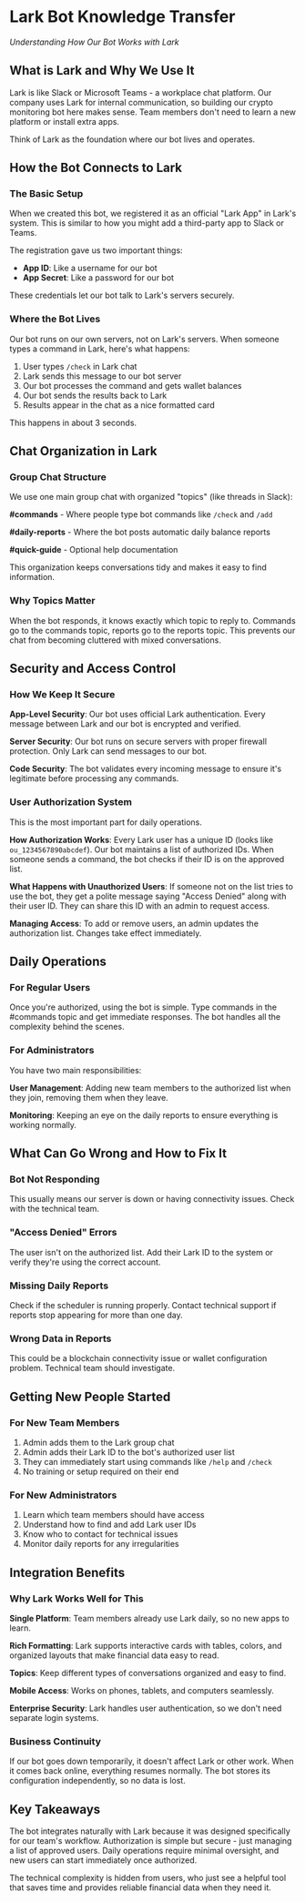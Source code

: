 # Lark Bot Knowledge Transfer
*Understanding How Our Bot Works with Lark*

## What is Lark and Why We Use It

Lark is like Slack or Microsoft Teams - a workplace chat platform. Our company uses Lark for internal communication, so building our crypto monitoring bot here makes sense. Team members don't need to learn a new platform or install extra apps.

Think of Lark as the foundation where our bot lives and operates.

## How the Bot Connects to Lark

### The Basic Setup
When we created this bot, we registered it as an official "Lark App" in Lark's system. This is similar to how you might add a third-party app to Slack or Teams.

The registration gave us two important things:
- **App ID**: Like a username for our bot
- **App Secret**: Like a password for our bot

These credentials let our bot talk to Lark's servers securely.

### Where the Bot Lives
Our bot runs on our own servers, not on Lark's servers. When someone types a command in Lark, here's what happens:

1. User types `/check` in Lark chat
2. Lark sends this message to our bot server
3. Our bot processes the command and gets wallet balances
4. Our bot sends the results back to Lark
5. Results appear in the chat as a nice formatted card

This happens in about 3 seconds.

## Chat Organization in Lark

### Group Chat Structure
We use one main group chat with organized "topics" (like threads in Slack):

**#commands** - Where people type bot commands like `/check` and `/add`

**#daily-reports** - Where the bot posts automatic daily balance reports

**#quick-guide** - Optional help documentation

This organization keeps conversations tidy and makes it easy to find information.

### Why Topics Matter
When the bot responds, it knows exactly which topic to reply to. Commands go to the commands topic, reports go to the reports topic. This prevents our chat from becoming cluttered with mixed conversations.

## Security and Access Control

### How We Keep It Secure

**App-Level Security**: Our bot uses official Lark authentication. Every message between Lark and our bot is encrypted and verified.

**Server Security**: Our bot runs on secure servers with proper firewall protection. Only Lark can send messages to our bot.

**Code Security**: The bot validates every incoming message to ensure it's legitimate before processing any commands.

### User Authorization System

This is the most important part for daily operations.

**How Authorization Works**: Every Lark user has a unique ID (looks like `ou_1234567890abcdef`). Our bot maintains a list of authorized IDs. When someone sends a command, the bot checks if their ID is on the approved list.

**What Happens with Unauthorized Users**: If someone not on the list tries to use the bot, they get a polite message saying "Access Denied" along with their user ID. They can share this ID with an admin to request access.

**Managing Access**: To add or remove users, an admin updates the authorization list. Changes take effect immediately.

## Daily Operations

### For Regular Users
Once you're authorized, using the bot is simple. Type commands in the #commands topic and get immediate responses. The bot handles all the complexity behind the scenes.

### For Administrators
You have two main responsibilities:

**User Management**: Adding new team members to the authorized list when they join, removing them when they leave.

**Monitoring**: Keeping an eye on the daily reports to ensure everything is working normally.

## What Can Go Wrong and How to Fix It

### Bot Not Responding
This usually means our server is down or having connectivity issues. Check with the technical team.

### "Access Denied" Errors
The user isn't on the authorized list. Add their Lark ID to the system or verify they're using the correct account.

### Missing Daily Reports
Check if the scheduler is running properly. Contact technical support if reports stop appearing for more than one day.

### Wrong Data in Reports
This could be a blockchain connectivity issue or wallet configuration problem. Technical team should investigate.

## Getting New People Started

### For New Team Members
1. Admin adds them to the Lark group chat
2. Admin adds their Lark ID to the bot's authorized user list
3. They can immediately start using commands like `/help` and `/check`
4. No training or setup required on their end

### For New Administrators
1. Learn which team members should have access
2. Understand how to find and add Lark user IDs
3. Know who to contact for technical issues
4. Monitor daily reports for any irregularities

## Integration Benefits

### Why Lark Works Well for This
**Single Platform**: Team members already use Lark daily, so no new apps to learn.

**Rich Formatting**: Lark supports interactive cards with tables, colors, and organized layouts that make financial data easy to read.

**Topics**: Keep different types of conversations organized and easy to find.

**Mobile Access**: Works on phones, tablets, and computers seamlessly.

**Enterprise Security**: Lark handles user authentication, so we don't need separate login systems.

### Business Continuity
If our bot goes down temporarily, it doesn't affect Lark or other work. When it comes back online, everything resumes normally. The bot stores its configuration independently, so no data is lost.

## Key Takeaways

The bot integrates naturally with Lark because it was designed specifically for our team's workflow. Authorization is simple but secure - just managing a list of approved users. Daily operations require minimal oversight, and new users can start immediately once authorized.

The technical complexity is hidden from users, who just see a helpful tool that saves time and provides reliable financial data when they need it.